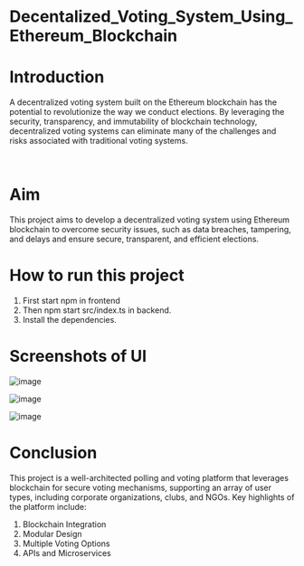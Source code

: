 # Decentalized_Voting_System_Using_Ethereum_Blockchain

# Introduction
<p>A decentralized voting system built on the Ethereum blockchain has the potential to revolutionize the way we conduct elections. By leveraging the security, transparency, and immutability of blockchain technology, decentralized voting systems can eliminate many of the challenges and risks associated with traditional voting systems.</p> <br> 


# Aim
This project aims to develop a decentralized voting system using Ethereum blockchain to overcome security issues, such as data breaches, tampering, and delays and ensure secure, transparent, and efficient elections.


# How to run this project
1. First start npm in frontend
2. Then npm start src/index.ts  in backend.
3. Install the dependencies.
   

# Screenshots of UI
![image](https://github.com/user-attachments/assets/50835de0-a0b8-474b-b495-d898143876ed)

![image](https://github.com/user-attachments/assets/305f9eb9-529c-4bde-ad9b-0401beb511e9)

![image](https://github.com/user-attachments/assets/4ac76e4a-b8ae-4ed0-b892-4f44af81e0d8)

# Conclusion
This project is a well-architected polling and voting platform that leverages blockchain for secure voting mechanisms, supporting an array of user types, including corporate organizations, clubs, and NGOs. Key highlights of the platform include:
1. Blockchain Integration
2. Modular Design
3. Multiple Voting Options
4. APIs and Microservices


